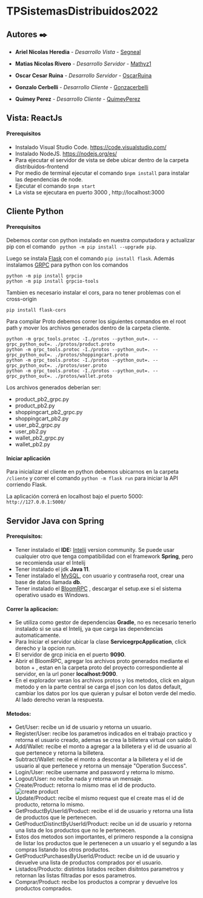 # TPSistemasDistribuidos2022

## Autores ✒️
  
*  **Ariel Nicolas Heredia** - *Desarrollo Vista* - [Segneal](https://github.com/Segneal)

*  **Matias Nicolas Rivero** - *Desarrollo Servidor* - [Mathyz1](https://github.com/Mathyz1)

*  **Oscar Cesar Ruina** - *Desarrollo Servidor* - [OscarRuina](https://github.com/OscarRuina)

*  **Gonzalo Cerbelli** - *Desarrollo Cliente* - [Gonzacerbelli](https://github.com/Gonzacerbelli)

*  **Quimey Perez** - *Desarrollo Cliente* - [QuimeyPerez](https://github.com/QuimeyPerez)

  
## Vista: ReactJs

#### Prerequisitos 
* Instalado Visual Studio Code. https://code.visualstudio.com/
* Instalado NodeJS. https://nodejs.org/es/
* Para ejecutar el servidor de vista se debe ubicar dentro de la carpeta distribuidos-frontend
* Por medio de terminal ejecutar el comando `$npm install` para instalar las dependencias de node.
* Ejecutar el comando `$npm start` 
* La vista se ejecutara en puerto 3000 , http://localhost:3000

  

## Cliente Python

#### Prerequisitos

Debemos contar con python instalado en nuestra computadora y actualizar pip con el comando `
python -m pip install --upgrade pip`. 

Luego se instala [Flask](https://flask.palletsprojects.com/en/2.2.x/installation/) con el comando `pip install flask`. 
Además instalamos [GRPC](https://grpc.io/docs/languages/python/quickstart/) para python con los comandos
```
python -m pip install grpcio
python -m pip install grpcio-tools
```

Tambien es necesario instalar el cors, para no tener problemas con el cross-origin
```
pip install flask-cors
```

Para compilar Proto debemos correr los siguientes comandos en el root path y mover los archivos generados dentro de la carpeta cliente.
```
python -m grpc_tools.protoc -I./protos --python_out=. --grpc_python_out=. ./protos/product.proto
python -m grpc_tools.protoc -I./protos --python_out=. --grpc_python_out=. ./protos/shoppingcart.proto
python -m grpc_tools.protoc -I./protos --python_out=. --grpc_python_out=. ./protos/user.proto
python -m grpc_tools.protoc -I./protos --python_out=. --grpc_python_out=. ./protos/wallet.proto
```
Los archivos generados deberían ser:
* product_pb2_grpc.py
* product_pb2.py
* shoppingcart_pb2_grpc.py
* shoppingcart_pb2.py
* user_pb2_grpc.py
* user_pb2.py
* wallet_pb2_grpc.py
* wallet_pb2.py

#### Iniciar aplicación
Para inicializar el cliente en python debemos ubicarnos en la carpeta `/cliente` y correr el comando `python -m flask run` para iniciar la API corriendo Flask.

La aplicación correrá en localhost bajo el puerto 5000: `http://127.0.0.1:5000/`

## Servidor Java con Spring
#### Prerequisitos:
  * Tener instalado el **IDE:** [Intelij](https://www.jetbrains.com/es-es/idea/download/#section=windows) version community. Se puede usar cualquier otro que tenga compatibilidad con el framework **Spring**, pero se recomienda usar el Intelij
  * Tener instalado el jdk **Java 11**.
  * Tener instalado el [MySQL](https://dev.mysql.com/downloads/workbench/), con usuario y contraseña root, crear una base de datos llamada **db**.
  * Tener instalado el [BloomRPC](https://github.com/bloomrpc/bloomrpc/releases) , descargar el setup.exe si el sistema operativo  usado es Windows. 
#### Correr la aplicacion:
  * Se utiliza como gestor de dependencias **Gradle**, no es necesario tenerlo instalado si se usa el Intelij, ya que carga las dependencias automaticamente. 
  * Para Iniciar el servidor ubicar la clase **ServicegrpcApplication**, click derecho y la opcion run.
  * El servidor de grcp inicia en el puerto **9090**.
  * Abrir el BloomRPC, agregar los archivos proto generados mediante el boton + , estan en la carpeta proto del proyecto correspondiente al servidor, en la url poner **localhost:9090**.
  * En el explorador veran los archivos protos y los metodos, click en algun metodo y en la parte central se carga el json con los datos default, cambiar los datos por los que quieran y pulsar el boton verde del medio. Al lado derecho veran la respuesta.
#### Metodos: 
  * Get/User: recibe un id de usuario y retorna un usuario.
  * Register/User: recibe los parametros indicados en el trabajo practico y retorna el usuario creado, ademas se crea la billetera virtual con saldo 0.
  * Add/Wallet: recibe el monto a agregar a la billetera y el id de usuario al que pertenece y retorna la billetera.
  * Subtract/Wallet: recibe el monto a descontar a la billetera y el id de usuario al que pertenece y retorna un mensaje "Operation Success".
  * Login/User: recibe username and password y retorna lo mismo.
  * Logout/User: no recibe nada y retorna un mensaje.
  * Create/Product: retorna lo mismo mas el id de producto.
  ![create product](https://user-images.githubusercontent.com/31217980/188204343-fbc13ba5-8ce4-497c-ba2d-08f9b066cc4e.PNG)
  * Update/Product: recibe el mismo request que el create mas el id de producto, retorna lo mismo.
  * GetProductByUserId/Product: recibe el id de usuario y retorna una lista de productos que le pertenecen.
  * GetProductDistinctByUserId/Product: recibe un id de usuario y retorna una lista de los productos que no le pertenecen. 
  * Estos dos metodos son importantes, el primero responde a la consigna de listar los productos que le pertenecen a un usuario y el segundo a las compras listando los otros productos.
  * GetProductPurchasesByUserId/Product: recibe un id de usuario y devuelve una lista de productos comprados por el usuario.
  * Listados/Producto: distintos listados reciben disitntos parametros y retornan las listas filtradas por esos parametros.
  * Comprar/Product: recibe los productos a comprar y devuelve los productos comprados. 
  
  
